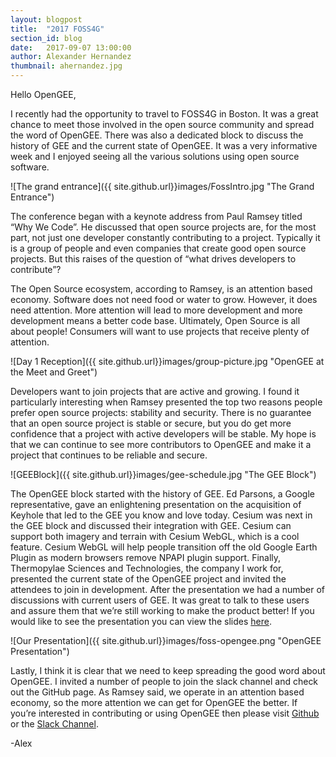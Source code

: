 ```yaml
---
layout: blogpost
title:  "2017 FOSS4G"
section_id: blog
date:   2017-09-07 13:00:00
author: Alexander Hernandez
thumbnail: ahernandez.jpg
---
```

Hello OpenGEE,

I recently had the opportunity to travel to FOSS4G in Boston. It was a great chance to meet those involved in the open source community and spread the word of OpenGEE. There was also a dedicated block to discuss the history of GEE and the current state of OpenGEE. It was a very informative week and I enjoyed seeing all the various solutions using open source software.

![The grand entrance]({{ site.github.url}}images/FossIntro.jpg "The Grand Entrance")

The conference began with a keynote address from Paul Ramsey titled “Why We Code”. He discussed that open source projects are, for the most part, not just one developer constantly contributing to a project. Typically it is a group of people and even companies that create good open source projects. But this raises of the question of “what drives developers to contribute”?

The Open Source ecosystem, according to Ramsey, is an attention based economy. Software does not need food or water to grow. However, it does need attention. More attention will lead to more development and more development means a better code base. Ultimately, Open Source is all about people! Consumers will want to use projects that receive plenty of attention.

 ![Day 1 Reception]({{ site.github.url}}images/group-picture.jpg "OpenGEE at the Meet and Greet")

Developers want to join projects that are active and growing. I found it particularly interesting when Ramsey presented the top two reasons people prefer open source projects: stability and security. There is no guarantee that an open source project is stable or secure, but you do get more confidence that a project with active developers will be stable. My hope is that we can continue to see more contributors to OpenGEE and make it a project that continues to be reliable and secure.

![GEEBlock]({{ site.github.url}}images/gee-schedule.jpg "The GEE Block")

The OpenGEE block started with the history of GEE. Ed Parsons, a Google representative, gave an enlightening presentation on the acquisition of Keyhole that led to the GEE you know and love today. Cesium was next in the GEE block and discussed their integration with GEE. Cesium can support both imagery and terrain with Cesium WebGL, which is a cool feature. Cesium WebGL will help people transition off the old Google Earth Plugin as modern browsers remove NPAPI plugin support. Finally, Thermopylae Sciences and Technologies, the company I work for, presented the current state of the OpenGEE project and invited the attendees to join in development. After the presentation we had a number of discussions with current users of GEE. It was great to talk to these users and assure them that we’re still working to make the product better! If you would like to see the presentation you can view the slides [here](https://www.slideshare.net/AndresTerrazas1/google-earth-enterprise-as-an-open-source-project-79495029).

![Our Presentation]({{ site.github.url}}images/foss-opengee.png "OpenGEE Presentation")

Lastly, I think it is clear that we need to keep spreading the good word about OpenGEE. I invited a number of people to join the slack channel and check out the GitHub page. As Ramsey said, we operate in an attention based economy, so the more attention we can get for OpenGEE the better. If you’re interested in contributing or using OpenGEE then please visit [Github](https://github.com/google/earthenterprise) or the [Slack Channel](http://slack.opengee.org).

-Alex


